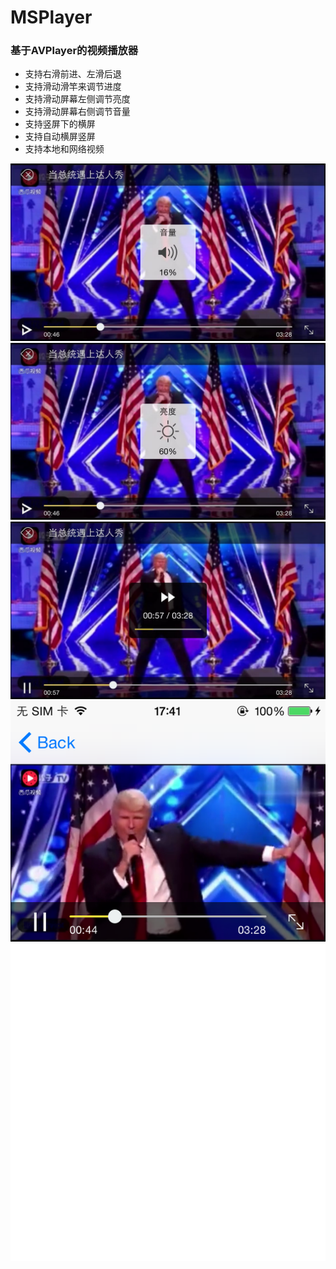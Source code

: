 # MSPlayer
### 基于AVPlayer的视频播放器
* 支持右滑前进、左滑后退
* 支持滑动滑竿来调节进度
* 支持滑动屏幕左侧调节亮度
* 支持滑动屏幕右侧调节音量
* 支持竖屏下的横屏
* 支持自动横屏竖屏
* 支持本地和网络视频

![](https://raw.githubusercontent.com/misslove1015/DemoPictures/master/MSPlayer2.jpg)
![](https://raw.githubusercontent.com/misslove1015/DemoPictures/master/MSPlayer3.jpg)
![](https://raw.githubusercontent.com/misslove1015/DemoPictures/master/MSPlayer4.jpg)
![](https://raw.githubusercontent.com/misslove1015/DemoPictures/master/MSPlayer1.png)
